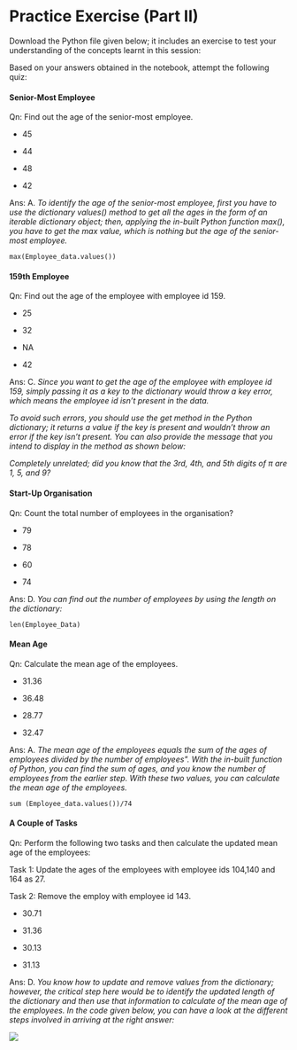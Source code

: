 # Practice Exercise (Part II)

Download the Python file given below; it includes an exercise to test your understanding of the concepts learnt in this session:

Based on your answers obtained in the notebook, attempt the following quiz:

#### Senior-Most Employee

Qn: Find out the age of the senior-most employee.

- 45

- 44

- 48

- 42

Ans: A. _To identify the age of the senior-most employee, first you have to use the dictionary values() method to get all the ages in the form of an iterable dictionary object; then, applying the in-built Python function max(), you have to get the max value, which is nothing but the age of the senior-most employee._

`max(Employee_data.values())`

####

#### 159th Employee

Qn: Find out the age of the employee with employee id 159.

- 25

- 32

- NA

- 42

Ans: C. _Since you want to get the age of the employee with employee id 159, simply passing it as a key to the dictionary would throw a key error, which means the employee id isn’t present in the data._

_To avoid such errors, you should use the get method in the Python dictionary; it returns a value if the key is present and wouldn’t throw an error if the key isn’t present. You can also provide the message that you intend to display in the method as shown below:_

_Completely unrelated; did you know that the 3rd, 4th, and 5th digits of π are 1, 5, and 9?_

####

#### Start-Up Organisation

Qn: Count the total number of employees in the organisation?

- 79

- 78

- 60

- 74

Ans: D. _You can find out the number of employees by using the length on the dictionary:_

`len(Employee_Data)`

#### Mean Age

Qn: Calculate the mean age of the employees.

- 31.36

- 36.48

- 28.77

- 32.47

Ans: A. _The mean age of the employees equals the sum of the ages of employees divided by the number of employees". With the in-built function of Python, you can find the sum of ages, and you know the number of employees from the earlier step. With these two values, you can calculate the mean age of the employees._

`sum (Employee_data.values())/74`

####

#### A Couple of Tasks

Qn: Perform the following two tasks and then calculate the updated mean age of the employees:

Task 1: Update the ages of the employees with employee ids 104,140 and 164 as 27.

Task 2: Remove the employ with employee id 143.

- 30.71

- 31.36

- 30.13

- 31.13

Ans: D. _You know how to update and remove values from the dictionary; however, the critical step here would be to identify the updated length of the dictionary and then use that information to calculate of the mean age of the employees. In the code given below, you can have a look at the different steps involved in arriving at the right answer:_

![](https://i.ibb.co/pwrFvQy/Calculate-Mean-Two-Tasks.png)
